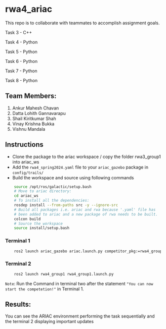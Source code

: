# rwa4_ariac
This repo is to collaborate with teammates to accomplish assignment goals.

Task 3 - C++

Task 4 - Python

Task 5 - Python

Task 6 - Python

Task 7 - Python

Task 8 - Python
## Team Members:

1. Ankur Mahesh Chavan 
2. Datta Lohith Gannavarapu 
3. Shail Kiritkumar Shah
4. Vinay Krishna Bukka
5. Vishnu Mandala
## Instructions

- Clone the package to the ariac workspace / copy the folder rwa3_group1 into ariac_ws
- Add the `rwa4_spring2024.yaml` file to your `ariac_gazebo` package in `config/trails/`
- Build the workspace and source using following commands
```bash
    source /opt/ros/galactic/setup.bash
    # Move to ariac directory:
    cd ariac_ws 
    # To install all the dependencies:
    rosdep install --from-paths src -y --ignore-src
    # Build all packages i.e. ariac and rwa because '.yaml' file has 
    # been added to ariac and a new package of rwa needs to be built.
    colcon build 
    # Source the workspace
    source install/setup.bash
```
### Terminal 1
```bash
    ros2 launch ariac_gazebo ariac.launch.py competitor_pkg:=rwa4_group1 sensor_config:=sensors trial_name:=rwa4_spring2024
```
### Terminal 2
```bash
    ros2 launch rwa4_group1 rwa4_group1.launch.py
```

`Note`: Run the Command in terminal two after the statement `"You can now start the competetion!"` in Terminal 1.

## Results: 
You can see the ARIAC environment performing the task sequentially and the terminal 2 displaying important updates